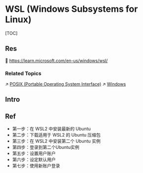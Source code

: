 # WSL (Windows Subsystems for Linux)

[TOC]



## Res
📂 https://learn.microsoft.com/en-us/windows/wsl/


### Related Topics
↗ [POSIX (Portable Operating System Interface)](../../../../🧬%20Computer%20System/Computer%20Interfaces%20&%20Hardware%20Drivers/System%20Call%20Interfaces%20(SCI)/POSIX%20(Portable%20Operating%20System%20Interface).md)
↗ [Windows](../../../Microsoft%20Operating%20Systems/Windows/Windows.md)



## Intro



## Ref
[Windows 11 安装 WSL2 - 风中追风的文章 - 知乎]: https://zhuanlan.zhihu.com/p/475462241

[在WSL2中安装多个Ubuntu实例]: https://jishuzhan.net/article/1722408200382189570
- 第一步：在 WSL2 中安装最新的 Ubuntu
- 第二步：下载适用于 WSL2 的 Ubuntu 压缩包
- 第三步：在 WSL2 中安装第二个 Ubuntu 实例 
- 第四步：登录到第二个Ubuntu实例
- 第五步：设置用户账户
- 第六步：设定默认用户
- 第七步：使用新账户登录

[手动安装wsl2-ubuntu20(指定安装位置)--小亮yuu]: https://www.cnblogs.com/xiaoliangyuu/p/15506352.html
